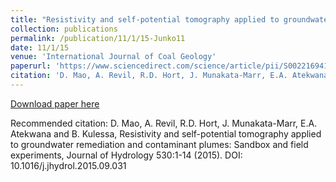```yaml
---
title: "Resistivity and self-potential tomography applied to groundwater remediation and contaminant plumes: Sandbox and field experiments"
collection: publications
permalink: /publication/11/1/15-Junko11
date: 11/1/15
venue: 'International Journal of Coal Geology'
paperurl: 'https://www.sciencedirect.com/science/article/pii/S0022169415007143?via%3Dihub'
citation: 'D. Mao, A. Revil, R.D. Hort, J. Munakata-Marr, E.A. Atekwana and B. Kulessa, Resistivity and self-potential tomography applied to groundwater remediation and contaminant plumes: Sandbox and field experiments, Journal of Hydrology 530:1-14 (2015). DOI: 10.1016/j.jhydrol.2015.09.031'
---
```


<a href='https://www.sciencedirect.com/science/article/pii/S0022169415007143?via%3Dihub'>Download paper here</a>

Recommended citation: D. Mao, A. Revil, R.D. Hort, J. Munakata-Marr, E.A. Atekwana and B. Kulessa, Resistivity and self-potential tomography applied to groundwater remediation and contaminant plumes: Sandbox and field experiments, Journal of Hydrology 530:1-14 (2015). DOI: 10.1016/j.jhydrol.2015.09.031